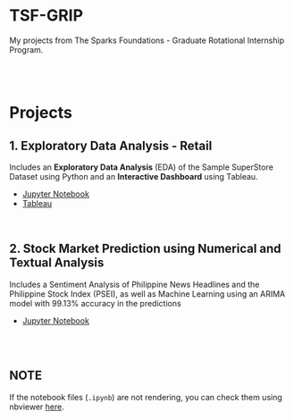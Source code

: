 # TSF-GRIP
My projects from The Sparks Foundations - Graduate Rotational Internship Program.

<br>
<br>

# Projects

## 1. Exploratory Data Analysis - Retail

Includes an **Exploratory Data Analysis** (EDA) of the Sample SuperStore Dataset using Python and an **Interactive Dashboard** using Tableau.

* [Jupyter Notebook](https://github.com/Klekzee/TSF-GRIP/blob/main/Task%203/Retail_EDA.ipynb)
* [Tableau](https://public.tableau.com/views/Task3EDA/Viz?:language=en-US&:sid=&:display_count=n&:origin=viz_share_link)

<br>

## 2. Stock Market Prediction using Numerical and Textual Analysis

Includes a Sentiment Analysis of Philippine News Headlines and the Philippine Stock Index (PSEI), as well as Machine Learning using an ARIMA model with 99.13% accuracy in the predictions

* [Jupyter Notebook](https://github.com/Klekzee/TSF-GRIP/blob/main/Task%207/01_PSEI_Analysis.ipynb)

<br>
<br>

## NOTE
If the notebook files (`.ipynb`) are not rendering, you can check them using nbviewer [here](https://nbviewer.org/github/Klekzee/TSF-GRIP/tree/main/).
